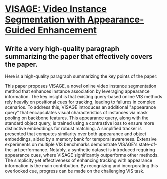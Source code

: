 # [VISAGE: Video Instance Segmentation with Appearance-Guided Enhancement](https://arxiv.org/abs/2312.04885)

## Write a very high-quality paragraph summarizing the paper that effectively covers the paper.

 Here is a high-quality paragraph summarizing the key points of the paper:

This paper proposes VISAGE, a novel online video instance segmentation method that enhances instance association by leveraging appearance information. The key insight is that existing query-based online VIS methods rely heavily on positional cues for tracking, leading to failures in complex scenarios. To address this, VISAGE introduces an additional "appearance query" that encapsulates visual characteristics of instances via mask pooling on backbone features. This appearance query, along with the standard object query, is trained using a contrastive loss to ensure more distinctive embeddings for robust matching. A simplified tracker is presented that computes similarity over both appearance and object embeddings, aided by a memory bank for temporal awareness. Extensive experiments on multiple VIS benchmarks demonstrate VISAGE's state-of-the-art performance. Notably, a synthetic dataset is introduced requiring appearance cues, where VISAGE significantly outperforms other methods. The simplicity yet effectiveness of enhancing tracking with appearance information is the main contribution. By recognizing and incorporating this overlooked cue, progress can be made on the challenging VIS task.
